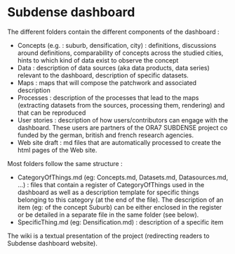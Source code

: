 # Subdense dashboard

The different folders contain the different components of the dashboard :
- Concepts (e.g. : suburb, densification, city) : definitions, discussions around definitions, comparability of concepts across the studied cities, hints to which kind of data exist to observe the concept
- Data : description of data sources (aka data products, data series) relevant to the dashboard, description of specific datasets.
- Maps : maps that will compose the patchwork and associated description
- Processes : description of the processes that lead to the maps (extracting datasets from the sources, processing them, rendering) and that can be reproduced
- User stories : description of how users/contributors can engage with the dashboard. These users are partners of the ORA7 SUBDENSE project co funded by the german, british and french research agencies.
- Web site draft : md files that are automatically processed to create the html pages of the Web site. 

Most folders follow the same structure : 
- CategoryOfThings.md (eg: Concepts.md, Datasets.md, Datasources.md, ...) : files that contain a register of CategoryOfThings used in the dashboard as well as a description template for specific things belonging to this category (at the end of the file). The description of an item (eg: of the concept Suburb) can be either enclosed in the register or be detailed in a separate file in the same folder (see below).
- SpecificThing.md (eg: Densification.md) : description of a specific item 
  
The wiki is a textual presentation of the project (redirecting readers to Subdense dashboard website).

